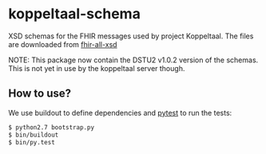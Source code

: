 # koppeltaal-schema

XSD schemas for the FHIR messages used by project Koppeltaal. The files are downloaded from [fhir-all-xsd]

NOTE: This package now contain the DSTU2 v1.0.2 version of the schemas. This is not yet in use by the koppeltaal server though.

## How to use?

We use buildout to define dependencies and [pytest] to run the tests:

```sh
$ python2.7 bootstrap.py
$ bin/buildout
$ bin/py.test
```

[pytest]: https://pytest.org
[fhir-all-xsd]: http://hl7.org/fhir/downloads.html

